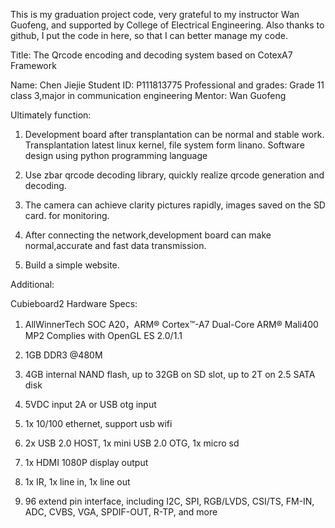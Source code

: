 This is my graduation project code, very grateful to my instructor Wan Guofeng, and supported by College of Electrical Engineering. Also thanks to github, I put the code in here, so that I can better manage my code.

Title: The Qrcode encoding and decoding system based on CotexA7 Framework 

Name: 		Chen Jiejie
Student ID:	P111813775
Professional and grades:
	Grade 11 class 3,major in communication engineering
Mentor:	Wan Guofeng




Ultimately function:

1. Development board after transplantation can be normal and stable work. Transplantation latest linux kernel, file system form linano. Software design using python programming language

2. Use zbar qrcode decoding library, quickly realize qrcode generation and decoding.

3. The camera can achieve clarity pictures rapidly, images saved on the SD card. for monitoring.

4. After connecting the network,development board can make normal,accurate and fast data transmission.

5. Build a simple website.  
















Additional:

Cubieboard2 Hardware Specs:

1. AllWinnerTech SOC A20，ARM® Cortex™-A7 Dual-Core ARM® Mali400 MP2 Complies with OpenGL ES 2.0/1.1

2. 1GB DDR3 @480M

3. 4GB internal NAND flash, up to 32GB on SD slot, up to 2T on 2.5 SATA disk

4. 5VDC input 2A or USB otg input

5. 1x 10/100 ethernet, support usb wifi

6. 2x USB 2.0 HOST, 1x mini USB 2.0 OTG, 1x micro sd

7. 1x HDMI 1080P display output

8. 1x IR, 1x line in, 1x line out

9. 96 extend pin interface, including I2C, SPI, RGB/LVDS, CSI/TS, FM-IN, ADC, CVBS, VGA, SPDIF-OUT, R-TP, and more



